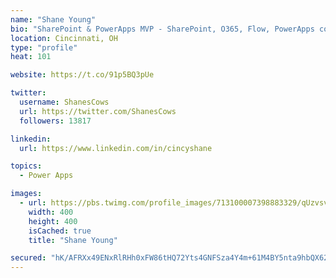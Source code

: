 ```yaml
---
name: "Shane Young"
bio: "SharePoint & PowerApps MVP - SharePoint, O365, Flow, PowerApps consulting? @PowerApps911 | Pure Snark? You found it."
location: Cincinnati, OH
type: "profile"
heat: 101

website: https://t.co/91p5BQ3pUe

twitter:
  username: ShanesCows
  url: https://twitter.com/ShanesCows
  followers: 13817

linkedin:
  url: https://www.linkedin.com/in/cincyshane

topics:
  - Power Apps

images:
  - url: https://pbs.twimg.com/profile_images/713100007398883329/qUzvsvQ3_400x400.jpg
    width: 400
    height: 400
    isCached: true
    title: "Shane Young"

secured: "hK/AFRXx49ENxRlRHh0xFW86tHQ72Yts4GNFSza4Y4m+61M4BY5nta9hbQX62XeLAoI46sJPKM2i5FYpI04tPcedo2+GIRl3Mf2f192ztYWFl7qMVYrfxinIHt0c/ZEkwJdQ/nIgRZnBUtkmxs1LX2h8EC2+hg7JrxDxj1BLec87I1oregmGQWgh0bKbrS/GfvHRSX4wjjMY46fY3bqO/bFyldK9ja5YgoT8fkwm2qk0CYpOLSsonpBO3Ec2HEeMKoGHYsIXjOe421LW2tf+dRBMXEVngVpDi0HBkAo925/YKt2DmiCZUQcjJ7tllSddzKM2qI8HRY6LIhuBC9V+L7J8Qp1jJs6iAfssonkfBgMZzx8soRI4+f6l3Z+tsoYbYN08bW6dGnF7y8sNiix4PvxrPZCfsyYqYUnAhnr0IdE=;gYCjh1rmI+529+1UiEcpTw=="
---
```


